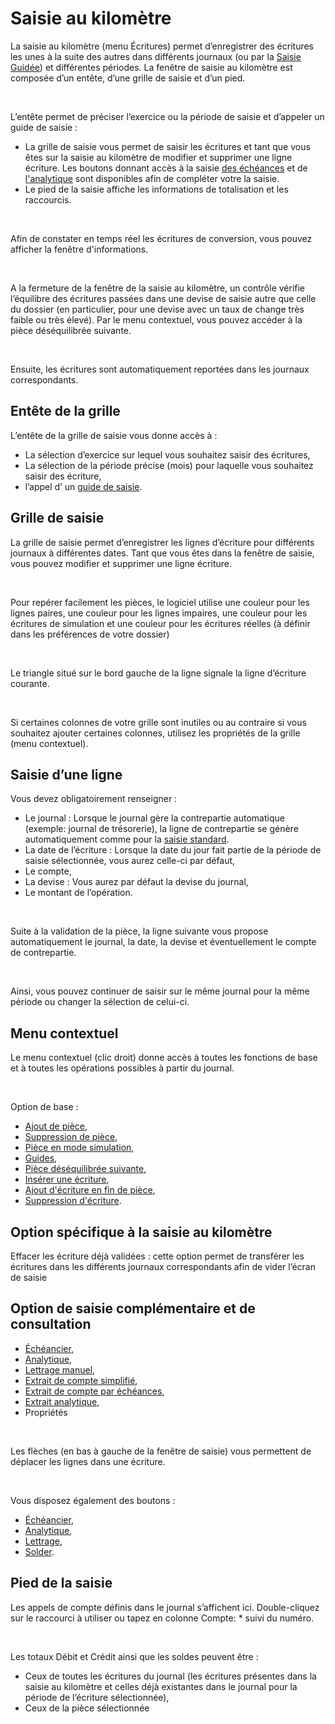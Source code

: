 # Saisie au kilomètre


La saisie au kilomètre (menu Écritures) permet d’enregistrer des écritures 
 les unes à la suite des autres dans différents journaux (ou par la [Saisie Guidée](../Guidee/SaisieGuideeEcritures.md)) 
 et différentes périodes. La fenêtre de saisie au kilomètre est composée 
 d’un entête, d’une grille de saisie et d’un pied.


 


L’entête permet de préciser l’exercice ou la période de saisie et d’appeler 
 un guide de saisie :


* La grille de saisie vous permet 
 de saisir les écritures et tant que vous êtes sur la saisie au kilomètre 
 de modifier et supprimer une ligne écriture. Les boutons donnant accès 
 à la saisie [des 
 échéances](../Standard/Echeancier.md) et de [l'analytique](../Standard/RepartitionAnalytique.md) 
 sont disponibles afin de compléter votre la saisie.
* Le pied de la saisie 
 affiche les informations de totalisation et les raccourcis.


 


Afin de constater en temps réel les écritures de conversion, vous pouvez 
 afficher la fenêtre d'informations.


 


A la fermeture de la fenêtre de la saisie au kilomètre, un contrôle 
 vérifie l’équilibre des écritures passées dans une devise de saisie autre 
 que celle du dossier (en particulier, pour une devise avec un taux de 
 change très faible ou très élevé). Par le menu contextuel, vous pouvez 
 accéder à la pièce déséquilibrée suivante.


 


Ensuite, les écritures sont automatiquement reportées dans les journaux 
 correspondants.


## Entête de la grille


L’entête de la grille de saisie vous donne accès à :


* La sélection d’exercice 
 sur lequel vous souhaitez saisir des écritures,
* La sélection de 
 la période précise (mois) pour laquelle vous souhaitez saisir des 
 écriture,
* l’appel d’ un [guide de saisie](../Guidee/SaisieGuideeEcritures.md).


## Grille de saisie


La grille de saisie permet d’enregistrer les lignes d’écriture pour 
 différents journaux à différentes dates. Tant que vous êtes dans la fenêtre 
 de saisie, vous pouvez modifier et supprimer une ligne écriture.


 


Pour repérer facilement les pièces, le logiciel utilise une couleur 
 pour les lignes paires, une couleur pour les lignes impaires, une couleur 
 pour les écritures de simulation et une couleur pour les écritures réelles 
 (à définir dans les préférences de votre dossier)


 


Le triangle situé sur le bord gauche de la ligne signale la ligne d’écriture 
 courante.


 


Si certaines colonnes de votre grille sont inutiles ou au contraire 
 si vous souhaitez ajouter certaines colonnes, utilisez les propriétés 
 de la grille (menu contextuel).


## Saisie d’une ligne


Vous devez obligatoirement renseigner :


* Le 
 journal : Lorsque le journal gère la contrepartie automatique 
 (exemple: journal de trésorerie), la ligne de contrepartie se génère 
 automatiquement comme pour la [saisie 
 standard](../Standard/SaisieStandard.md).
* La date de l’écriture 
 : Lorsque la date du jour fait partie de la période de saisie sélectionnée, 
 vous aurez celle-ci par défaut,
* Le compte,
* La devise : Vous 
 aurez par défaut la devise du journal,
* Le montant de l’opération.


 


Suite à la validation de la pièce, la ligne suivante vous propose automatiquement 
 le journal, la date, la devise et éventuellement le compte de contrepartie. 
 


 


Ainsi, vous pouvez continuer de saisir sur le même journal pour la même 
 période ou changer la sélection de celui-ci.


## Menu contextuel


Le menu contextuel (clic droit) donne accès à toutes les fonctions de 
 base et à toutes les opérations possibles à partir du journal.


 


Option de base :


* [Ajout de pièce](../Standard/popup/PopupAjoutPiece.md),
* [Suppression de pièce](../Standard/popup/PopupSuppressionPiece.md),
* [Pièce en mode simulation](../Standard/popup/PopupSimulation.md),
* [Guides](../Guidee/SaisieGuideeEcritures.md),
* [Pièce déséquilibrée suivante](../Standard/popup/PopupPieceDesequilibreeSuivante.md),
* [Insérer une écriture](../Standard/popup/PopupInsertionEcriture.md),
* [Ajout d'écriture en fin de 
 pièce](../Standard/popup/PopupAjoutPiece.md),
* [Suppression d'écriture](../Standard/popup/PopupSuppressionPiece.md).


## Option spécifique à la saisie au kilomètre


Effacer les écriture déjà validées : cette option 
 permet de transférer les écritures dans les différents journaux correspondants 
 afin de vider l’écran de saisie


## Option de saisie complémentaire et de consultation


* [Échéancier](../Standard/Echeancier.md),
* [Analytique](../Standard/RepartitionAnalytique.md),
* [Lettrage 
 manuel](../../../Lettrage/2/LettrageManuel.md),
* [Extrait 
 de compte simplifié](../Standard/popup/PopupExtraitSimplifie.md),
* [Extrait 
 de compte par échéances](../../ExtraitCompte/ExtraitCompteParEcheances.md),
* [Extrait 
 analytique](../../ExtraitCompte/ExtraitAnalytique.md),
* Propriétés


 


Les flèches (en bas à gauche de la fenêtre de saisie) vous permettent 
 de déplacer les lignes dans une écriture.


 


Vous disposez également des boutons :


* [Échéancier](../Standard/Echeancier.md),
* [Analytique](../Standard/RepartitionAnalytique.md),
* [Lettrage](../../../Lettrage/2/LettrageManuel.md),
* [Solder](../Standard/popup/PopupSolder.md).


## Pied de la saisie


Les appels de compte définis dans le journal s’affichent ici. Double-cliquez 
 sur le raccourci à utiliser ou tapez en colonne Compte: \* suivi du numéro.


 


Les totaux Débit et Crédit ainsi que les soldes peuvent être :


* Ceux de toutes 
 les écritures du journal (les écritures présentes dans la saisie au 
 kilomètre et celles déjà existantes dans le journal pour la période 
 de l’écriture sélectionnée),
* Ceux de la pièce 
 sélectionnée

